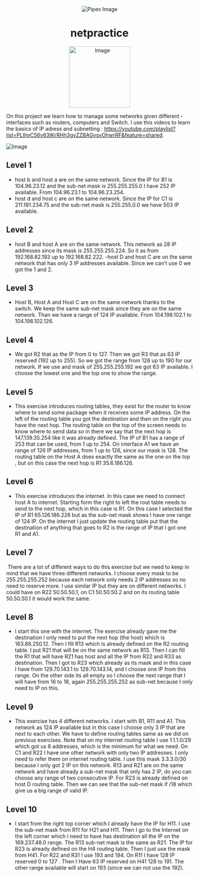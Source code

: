<html>
    <p align="center">
        <img src="https://www.42porto.com/wp-content/uploads/2024/08/42-Porto-Horizontal.png" alt="Pipex Image" />
    </p>
    <h1 align="center">netpractice</h1>
    <p align="center">
        <img src="https://github.com/user-attachments/assets/67bf6472-92d7-4e7d-8c7a-f10111bc6e28" width="165" alt="Image" />
    </p>
</html>

On this project we learn how to manage some networks given different ­interfaces such as routers, computers and Switch. 
I use this videos to learn the basics of IP adress and subnetting : https://youtube.com/playlist?list=PLIhvC56v63IKrRHh3gvZZBAGvsvOhwrRF&feature=shared. 

![Image](https://github.com/user-attachments/assets/ee9041a6-5be1-42ca-b4bf-188159af3b29)

## Level 1
- host b and host a are on the same network. Since the IP for B1 is 104.96.23.12 and the sub-net mask is 255.255.255.0 I have 252 IP available. From 104.96.23.1 to 104.96.23.254.
- host d and host c are on the same network. Since the IP for C1  is 211.191.234.75 and the sub-net mask is 255.255.0.0 we have 503 IP available.

## Level 2
- host B and host A are on the same network. This network as 28 IP addresses since its mask is 255.255.255.224. So it as from 192.168.82.193 up to 192.168.82.222.
-host D and host C are on the same network that has only 3 IP addresses available. Since we can’t use 0 we got the 1 and 2.

## Level 3
- Host B, Host A and Host C are on the same network thanks to the switch. We keep the same sub-net mask since they are on the same network. Than we have a range of 124 IP available. From 104.198.102.1 to 104.198.102.126.

## Level 4
- We got R2 that as the IP from 0 to 127. Then we got R3 that as 63 IP reserved (192 up to 255). So we got the range from 128 up to 190 for our network. If we use and mask of 255.255.255.192 we got 63 IP available. I choose the lowest one and the top one to show the range.

## Level 5
- This exercise introduces routing tables, they exist for the router to know where to send some package when it receives some IP address.  On the left of the routing table you got the destination and then on the right you have the next hop. The routing table on the top of the screen needs to know where to send data so in there we say that the next hop is 147.139.35.254 like it was already defined. The IP of B1 has a range of 253 that can be used, from 1 up to 254.
On interface A1 we have an range of 126 IP addresses, from 1 up to 126, since our mask  is 128. 
The routing table on the Host A  does exactly the same as the one on the top , but on this case the next hop is R1 35.6.186.126.

## Level 6
- This exercise introduces the internet. In this case we need to connect host A to internet. Starting form the right to left the rout table needs to send to the next hop, which in this case is R1. On this case I selected the IP of R1 65.126.186.226 but as the sub-net mask shows I have one range of 124 IP. On the internet I just update the routing table put that the destination of anything that goes to R2 is the range of IP that I got one R1 and A1.

## Level 7
­ There are a lot of different ways to do this exercise but we need to keep in mind that we have three different networks. I choose every mask to be 255.255.255.252 because each network only needs 2 IP addresses so no need to reserve more. I use similar IP but they are on different networks. I could have on R22 50.50.50.1, on C1 50.50.50.2 and on its routing table 50.50.50.1 it would work the same. 

## Level 8
- I start this one with the internet. The exercise already gave me the destination I only need to put the next hop (the host) which is 163.86.250.12. Then I fill R13 which is already defined on the R2 routing table. I put R21 that will be on the same network as R13. Then I can fill the R1 that will have R21 has host and all the IP from R22 and R33 as destination. Then I got to R23 which already as its mask and in this case I have from 129.70.143.1 to 129.70.143.14, and I choose one IP from this range. On the other side its all empty so I choose the next range that I will have from 16 to 18, again 255.255.255.252 as sub-net because I only need to IP on this.

## Level 9
- This exercise has 4 different networks. I start with B1, R11 and A1. This network as 124 IP available but in this case I choose only 3 IP that are next to each other. We have to define routing tables same as we did on previous exercises. Note that on my internet routing table I use 1.1.1.0/29 which got us 6 addresses, which is the minimum for what we need. On C1 and R22 I have one other network with only two IP addresses. I only need to refer them on internet routing table. I use this mask 3.3.3.0/30 because I only got 2 IP on this network. R13 and R21 are on the same network and have already a sub-net mask that only has 2 IP, do you can choose any range of two consecutive IP. For R23 is already defined on host D routing table. Then we can see that the sub-net mask if /18 which give us a big range of valid IP.

## Level 10
- I start from the right top corner which I already have the IP for H11. I use the sub-net mask from R11 for H21 and H11. Then I go to the Internet on the left corner which I need to have has destination all the IP on the 169.237.48.0 range. The R13  sub-net mask is the same as R21. The IP for R23 is already defined on the H4 routing table. Then I just use the mask from H41. For R22 and R31  I use 193 and 194. On R11 I have 128 IP reserved 0 to 127 . Then I Have 63 IP reserved on H41 128 to 191. The other range available will start on 193 (since we can not use the 192).
